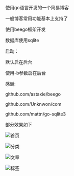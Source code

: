使用go语言开发的一个简易博客

一般博客常用功能基本上支持了


使用beego框架开发


数据库使用sqlite


启动：

默认启在后台

使用-b参数启在后台


感谢:

github.com/astaxie/beego

github.com/Unknwon/com

github.com/mattn/go-sqlite3



部分效果如下

![首页](https://github.com/heweiblog/goblog/tree/master/static/img/home.png?raw=true)

![分类](https://github.com/heweiblog/goblog/tree/master/static/img/category.png?raw=true)

![文章](https://github.com/heweiblog/goblog/tree/master/static/img/topic.png?raw=true)

![标签](https://github.com/heweiblog/goblog/tree/master/static/img/tag.png?raw=true)

